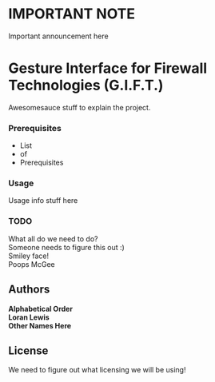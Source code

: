 # IMPORTANT NOTE #
Important announcement here

# Gesture Interface for Firewall Technologies (G.I.F.T.)

Awesomesauce stuff to explain the project.

### Prerequisites

- List
- of
- Prerequisites

### Usage

Usage info stuff here

### TODO
What all do we need to do?  
Someone needs to figure this out :)  
Smiley face!  
Poops McGee  

## Authors

**Alphabetical Order**  
**Loran Lewis**  
**Other Names Here**  

## License
We need to figure out what licensing we will be using!